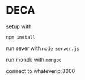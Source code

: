 # DECA

setup with
```
npm install
```

run sever with `node server.js`

run mondo with `mongod`

connect to whateverip:8000
